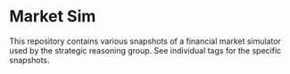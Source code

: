 Market Sim
==========

This repository contains various snapshots of a financial market simulator used by the strategic reasoning group.
See individual tags for the specific snapshots.
